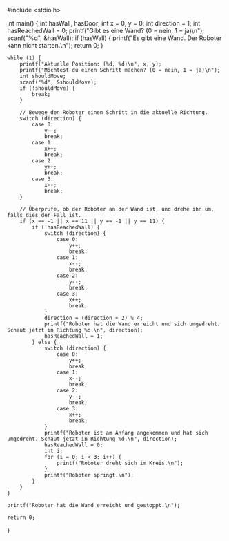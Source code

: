 #include <stdio.h>

int main() {
    int hasWall, hasDoor;
    int x = 0, y = 0;
    int direction = 1;
    int hasReachedWall = 0;
    printf("Gibt es eine Wand? (0 = nein, 1 = ja)\n");
    scanf("%d", &hasWall);
    if (hasWall) {
        printf("Es gibt eine Wand. Der Roboter kann nicht starten.\n");
        return 0;
    }

    while (1) {
        printf("Aktuelle Position: (%d, %d)\n", x, y);
        printf("Möchtest du einen Schritt machen? (0 = nein, 1 = ja)\n");
        int shouldMove;
        scanf("%d", &shouldMove);
        if (!shouldMove) {
            break;
        }

        // Bewege den Roboter einen Schritt in die aktuelle Richtung.
        switch (direction) {
            case 0:
                y--;
                break;
            case 1:
                x++;
                break;
            case 2:
                y++;
                break;
            case 3:
                x--;
                break;
        }

        // Überprüfe, ob der Roboter an der Wand ist, und drehe ihn um, falls dies der Fall ist.
        if (x == -1 || x == 11 || y == -1 || y == 11) {
            if (!hasReachedWall) {
                switch (direction) {
                    case 0:
                        y++;
                        break;
                    case 1:
                        x--;
                        break;
                    case 2:
                        y--;
                        break;
                    case 3:
                        x++;
                        break;
                }
                direction = (direction + 2) % 4;
                printf("Roboter hat die Wand erreicht und sich umgedreht. Schaut jetzt in Richtung %d.\n", direction);
                hasReachedWall = 1;
            } else {
                switch (direction) {
                    case 0:
                        y++;
                        break;
                    case 1:
                        x--;
                        break;
                    case 2:
                        y--;
                        break;
                    case 3:
                        x++;
                        break;
                }
                printf("Roboter ist am Anfang angekommen und hat sich umgedreht. Schaut jetzt in Richtung %d.\n", direction);
                hasReachedWall = 0;
                int i;
                for (i = 0; i < 3; i++) {
                    printf("Roboter dreht sich im Kreis.\n");
                }
                printf("Roboter springt.\n");
            }
        }
    }

    printf("Roboter hat die Wand erreicht und gestoppt.\n");

    return 0;
}
